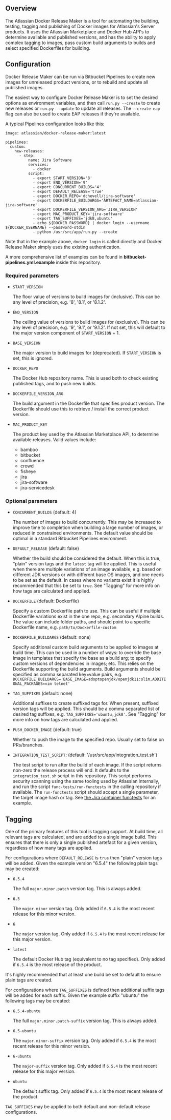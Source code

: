 ## Overview

The Atlassian Docker Release Maker is a tool for automating the building,
testing, tagging and publishing of Docker images for Atlassian's Server
products. It uses the Atlassian Marketplace and Docker Hub API's to determine
available and published versions, and has the ability to apply complex tagging
to images, pass custom build arguments to builds and select specified
Dockerfiles for building.


## Configuration

Docker Release Maker can be run via Bitbucket Pipelines to create new images for
unreleased product versions, or to rebuild and update all published images. 

The easiest way to configure Docker Release Maker is to set the desired options as
environment variables, and then call `run.py --create` to create new releases or
`run.py --update` to update all releases. The `--create-eap` flag can also be used to
create EAP releases if they're available.

A typical Pipelines configuration looks like this:


```
image: atlassian/docker-release-maker:latest

pipelines:
  custom:
    new-releases:
      - step:
          name: Jira Software
          services:
            - docker
          script:
            - export START_VERSION='8'
            - export END_VERSION='9'
            - export CONCURRENT_BUILDS='4'
            - export DEFAULT_RELEASE='true'
            - export DOCKER_REPO='dchevell/jira-software'
            - export DOCKERFILE_BUILDARGS='ARTEFACT_NAME=atlassian-jira-software'
            - export DOCKERFILE_VERSION_ARG='JIRA_VERSION'
            - export MAC_PRODUCT_KEY='jira-software'
            - export TAG_SUFFIXES='jdk8,ubuntu'
            - echo ${DOCKER_PASSWORD} | docker login --username ${DOCKER_USERNAME} --password-stdin
            - python /usr/src/app/run.py --create
```

Note that in the example above, `docker login` is called directly and Docker Release Maker
simply uses the existing authentication.

A more comprehensive list of examples can be found in **bitbucket-pipelines.yml.example** 
inside this repository.


### Required parameters

* `START_VERSION`

   The floor value of versions to build images for (inclusive). This can be any level of
   precision, e.g. '8', '8.1', or '8.1.2'.

* `END_VERSION`

   The ceiling value of versions to build images for (exclusive). This can be any level of
   precision, e.g. '9', '9.1', or '9.1.2'. If not set, this will default to the major
   version component of `START_VERSION` + 1. 

* `BASE_VERSION`

   The major version to build images for (deprecated). If `START_VERSION` is set, this is
   ignored.

* `DOCKER_REPO`

   The Docker Hub repository name. This is used both to check existing published tags,
   and to push new builds.

* `DOCKERFILE_VERSION_ARG`

   The build argument in the Dockerfile that specifies product version. The Dockerfile
   should use this to retrieve / install the correct product version.

* `MAC_PRODUCT_KEY`

   The product key used by the Atlassian Marketplace API, to determine available releases. 
   Valid values include:
   * bamboo
   * bitbucket
   * confluence
   * crowd
   * fisheye
   * jira
   * jira-software
   * jira-servicedesk


### Optional parameters

* `CONCURRENT_BUILDS` (default: 4)

   The number of images to build concurrently. This may be increased to improve time to
   completion when building a large number of images, or reduced in constrained 
   environments. The default value should be optimal in a standard Bitbucket Pipelines
   environment.

* `DEFAULT_RELEASE` (default: false)

   Whether the build should be considered the default. When this is true, "plain" version 
   tags and the `latest` tag will be applied. This is useful when there are multiple 
   variations of an image available, e.g. based on different JDK versions or with 
   different base OS images, and one needs to be set as the default. In cases where no
   variants exist it is highly recommended that this be set to `true`. See "Tagging" for 
   more info on how tags are calculated and applied. 

* `DOCKERFILE` (default: Dockerfile)

   Specify a custom Dockerfile path to use. This can be useful if multiple Dockerfile
   variations exist in the one repo, e.g. secondary Alpine builds. The value can include
   folder paths, and should point to a specific Dockerfile name, e.g. 
   `path/to/Dockerfile-custom`

* `DOCKERFILE_BUILDARGS` (default: none)

   Specify additional custom build arguments to be applied to images at build time. This
   can be used in a number of ways: to override the base image in templates that specify
   the base as a build arg; to specify custom versions of dependencies in images; etc.
   This relies on the Dockerfile supporting the build arguments. Build arguments should be
   specified as comma separated key=value pairs, e.g.
   `DOCKERFILE_BUILDARGS='BASE_IMAGE=adoptopenjdk/openjdk11:slim,ADDITIONAL_PACKAGES=vim telnet'`

* `TAG_SUFFIXES` (default: none)

   Additional suffixes to create suffixed tags for. When present, suffixed version tags
   will be applied. This should be a comma separated list of desired tag suffixes, e.g. 
   `TAG_SUFFIXES='ubuntu,jdk8'`. See "Tagging" for more info on how tags are calculated 
   and applied. 

* `PUSH_DOCKER_IMAGE` (default: true)

  Whether to push the image to the specified repo. Usually set to false on
  PRs/branches.

* `INTEGRATION_TEST_SCRIPT`: (default: '/usr/src/app/integration_test.sh')

  The test script to run after the build of each image. If the script returns
  non-zero the release process will end. It defaults to the
  `integration_test.sh` script in this repository. This script performs security
  scanning using the same tooling used by Atlassian internally, and run the
  script `func-tests/run-functests` in the calling repository if available. The
  `run-functests` script should accept a single parameter, the target image hash
  or tag. See [the Jira container functests](https://bitbucket.org/atlassian-docker/docker-atlassian-jira/src/master/)
  for an example.

## Tagging

One of the primary features of this tool is tagging support. At build time, all relevant
tags are calculated, and are added to a single image build. This ensures that there is
only a single published artefact for a given version, regardless of how many tags are
applied. 

For configurations where `DEFAULT_RELEASE` is `true` then "plain" version tags will be
added. Given the example version "6.5.4" the following plain tags may be created:


* `6.5.4`

   The full `major.minor.patch` version tag. This is always added.

* `6.5`

   The `major.minor` version tag. Only added if `6.5.4` is the most recent release 
   for this minor version.

* `6`

   The `major` version tag. Only added if `6.5.4` is the most recent release for this
   major version.

* `latest`

   The default Docker Hub tag (equivalent to no tag specified). Only added if `6.5.4` is
   the most release of the product.

It's highly recommended that at least one build be set to default to ensure plain tags
are created.


For configurations where `TAG_SUFFIXES` is defined then additional suffix tags will be 
added for each suffix. Given the example suffix "ubuntu" the following tags may be
created:

* `6.5.4-ubuntu`

   The full `major.minor.patch-suffix` version tag. This is always added.

* `6.5-ubuntu`

   The `major.minor-suffix` version tag. Only added if `6.5.4` is the most recent release 
   for this minor version.

* `6-ubuntu`

   The `major-suffix` version tag. Only added if `6.5.4` is the most recent release for
   this major version.

* `ubuntu`

   The default suffix tag. Only added if `6.5.4` is the most recent release of the
   product.


`TAG_SUFFIXES` may be applied to both default and non-default release configurations.
